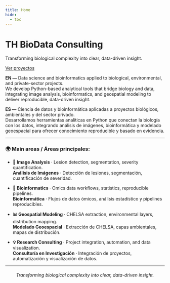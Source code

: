 ```yaml
---
title: Home
hide:
  - toc
---
```


<div class="hero hero--fullscreen" style="--th-hero-img:url('assets/home_hero_v1.jpg')">
  <div class="hero__inner">
    <h1>TH BioData Consulting</h1>
    <p>Transforming biological complexity into clear, data-driven insight.</p>
    <a class="hero__cta" href="projects/index/">Ver proyectos</a>
  </div>
</div>



**EN —** Data science and bioinformatics applied to biological, environmental, and private-sector projects.  
We develop Python-based analytical tools that bridge biology and data, integrating image analysis, bioinformatics, and geospatial modeling to deliver reproducible, data-driven insight.  

**ES —** Ciencia de datos y bioinformática aplicadas a proyectos biológicos, ambientales y del sector privado.  
Desarrollamos herramientas analíticas en Python que conectan la biología con los datos, integrando análisis de imágenes, bioinformática y modelado geoespacial para ofrecer conocimiento reproducible y basado en evidencia.

---

### 🌍 Main areas / Áreas principales:

- **🧫 Image Analysis** · Lesion detection, segmentation, severity quantification.  
  **Análisis de Imágenes** · Detección de lesiones, segmentación, cuantificación de severidad.  

- **🧬 Bioinformatics** · Omics data workflows, statistics, reproducible pipelines.  
  **Bioinformática** · Flujos de datos ómicos, análisis estadístico y pipelines reproducibles.  

- **📊 Geospatial Modeling** · CHELSA extraction, environmental layers, distribution mapping.  
  **Modelado Geoespacial** · Extracción de CHELSA, capas ambientales, mapas de distribución.  

- **💡 Research Consulting** · Project integration, automation, and data visualization.  
  **Consultoría en Investigación** · Integración de proyectos, automatización y visualización de datos.

---

<div align="center" style="margin-top: 20px;">
  <em>Transforming biological complexity into clear, data-driven insight.</em>
</div>

